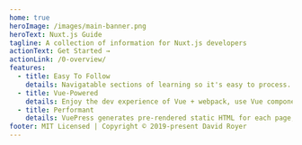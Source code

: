 ```yaml
---
home: true
heroImage: /images/main-banner.png
heroText: Nuxt.js Guide
tagline: A collection of information for Nuxt.js developers
actionText: Get Started →
actionLink: /0-overview/
features:
  - title: Easy To Follow
    details: Navigatable sections of learning so it's easy to process.
  - title: Vue-Powered
    details: Enjoy the dev experience of Vue + webpack, use Vue components in markdown, and develop custom themes with Vue.
  - title: Performant
    details: VuePress generates pre-rendered static HTML for each page, and runs as an SPA once a page is loaded.
footer: MIT Licensed | Copyright © 2019-present David Royer
---
```


